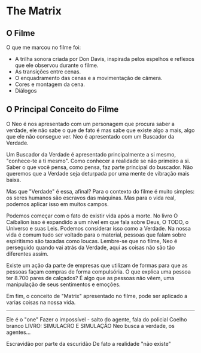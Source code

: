 # The Matrix
## O Filme
O que me marcou no filme foi:
* A trilha sonora criada por Don Davis, inspirada pelos espelhos e reflexos que ele observou durante o filme.
* As transições entre cenas.
* O enquadramento das cenas e a movimentação de câmera.
* Cores e montagem da cena.
* Diálogos
## O Principal Conceito do Filme
O Neo é nos apresentado com um personagem que procura saber a verdade, ele não sabe o que de fato é mas sabe que existe algo a mais, algo que ele não consegue ver. Neo é apresentado com um Buscador da Verdade.

Um Buscador da Verdade é apresentado principalmente a si mesmo, "conhece-te a ti mesmo". Como conhecer a realidade se não primeiro a si. Saber o que você pensa, como pensa, faz parte principal do buscador. Não queremos que a Verdade seja deturpada por uma mente de vibração mais baixa.

Mas que "Verdade" é essa, afinal? Para o contexto do filme é muito simples: os seres humanos são escravos das máquinas. Mas para o vida real, podemos aplicar isso em muitos campos.

Podemos começar com o fato de existir vida após a morte. No livro O Caibalion isso é expandido a um nível em que fala sobre Deus, O TODO, o Universo e suas Leis. Podemos considerar isso como a Verdade. Na nossa vida é comum tudo ser voltado para o material, pessoas que falam sobre espiritismo são taxadas como loucas. Lembre-se que no filme, Neo é perseguido quando vai atrás da Verdade, aqui as coisas não são tão diferentes assim.

Existe um ação da parte de empresas que utilizam de formas para que as pessoas façam compras de forma compulsória. O que explica uma pessoa ter 8.700 pares de calçados? É algo que as pessoas não vêem, uma manipulação de seus sentimentos e emoções.

Em fim, o conceito de "Matrix" apresentado no filme, pode ser aplicado a varias coisas na nossa vida.

---

Ele é o "one"
Fazer o impossível - salto do agente, fala do policial
Coelho branco
LIVRO: SIMULACRO E SIMULAÇÃO
Neo busca a verdade, os agentes...

Escravidão por parte da escuridão
De fato a realidade "não existe"